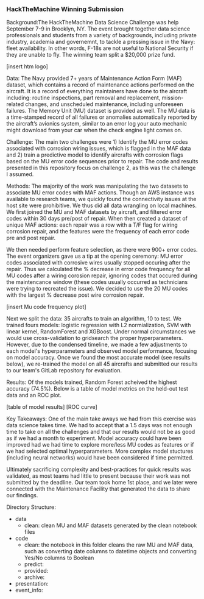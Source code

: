 ### HackTheMachine Winning Submission

Background:The HackTheMachine Data Science Challenge was help September 7-9 in Brooklyn, NY.  The event brought together data science professionals and students from a variety of backgrounds, including private industry, academia and governemnt, to tackle a pressing issue in the Navy: fleet availability.  In other words, F-18s are not useful to National Security if they are unable to fly.  The winning team split a $20,000 prize fund.

[insert htm logo]

Data: The Navy provided 7+ years of Maintenance Action Form (MAF) dataset, which contains a record of maintenance actions performed on the aircraft. It is a record of everything maintainers have done to the aircraft including: routine inspections, part removal and replacement, mission-related changes, and unscheduled maintenance, including unforeseen failures. The Memory Unit (MU) dataset is provided as well. The MU data is a time-stamped record of all failures or anomalies automatically reported by the aircraft’s avionics system, similar to an error log your auto mechanic might download from your car when the check engine light comes on.

Challenge:  The main two challenges were 1) Identify the MU error codes associated with corrosion wiring issues, which is flagged in the MAF data and 2) train a predictive model to identify aircrafts with corrosion flags based on the MU error code sequences prior to repair.  The code and results presented in this repository focus on challenge 2, as this was the challenge I assumed.

Methods: The majority of the work was manipulating the two datasets to associate MU error codes with MAF actions.  Though an AWS instance was available to research teams, we quickly found the connectivity issues at the host site were prohibitive.  We thus did all data wrangling on local machines.  We first joined the MU and MAF datasets by aircraft, and filtered error codes within 30 days pre/post of repair.  When then created a dataset of unique MAF actions: each repair was a row with a T/F flag for wiring corrosion repair, and the features were the frequency of each error code pre and post repair.  

We then needed perform feature selection, as there were 900+ error codes.  The event organizers gave us a tip at the opening ceremony: MU error codes associated with corrosive wires usually stopped occuring after the repair.  Thus we calculated the % decrease in error code frequency for all MU codes after a wiring corosion repair, ignoring codes that occured during the maintencance window (these codes usually occurred as technicians were trying to recreated the issue).  We decided to use the 20 MU codes with the largest % decrease post wire corrosion repair.  

[insert Mu code frequency plot]

Next we split the data: 35 aircrafts to train an algorithm, 10 to test.  We trained fours models: logistic regression with L2 normialization, SVM with linear kernel, RandomForest and XGBoost.  Under normal circumstances we would use cross-validation to gridsearch the proper hyperparameters.  However, due to the condensed timeline, we made a few adjustments to each model's hyperparameters and observed model performance, focusing on model accuracy.  Once we found the most accurate model (see results below), we re-trained the model on all 45 aircrafts and submitted our results to our team's GitLab repository for evaluation.

Results:  Of the models trained, Random Forest acheived the highest accuracy (74.5%).  Below is a table of model metrics on the held-out test data and an ROC plot.

[table of model results]
[ROC curve]

Key Takeaways: One of the main take aways we had from this exercise was data science takes time.  We had to accept that a 1.5 days was not enough time to take on all the challenges and that our results would not be as good as if we had a month to experiment.  Model accuracy could have been improved had we had time to explore more/less MU codes as features or if we had selected optimal hyperparameters.  More complex model stuctures (including neural networks) would have been considered if time permitted.  

Ultimately sacrificing complexity and best-practices for quick results was validated, as most teams had little to present because their work was not submitted by the deadline.  Our team took home 1st place, and we later were connected with the Maintenance Facility that generated the data to share our findings.

Directory Structure:

- data
    - clean: clean MU and MAF datasets generated by the clean notebook files
- code
    - clean: the notebook in this folder cleans the raw MU and MAF data, such as converting date columns to datetime objects and converting Yes/No columns to Boolean
    - predict: 
    - provided: 
    - archive: 
- presentation:
- event_info:
